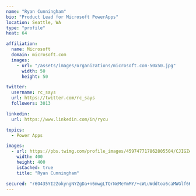 ```yaml
---
name: "Ryan Cunningham"
bio: "Product Lead for Microsoft PowerApps"
location: Seattle, WA
type: "profile"
heat: 64

affiliation:
  name: Microsoft
  domain: microsoft.com
  images:
    - url: "/assets/images/organizations/microsoft.com-50x50.jpg"
      width: 50
      height: 50

twitter:
  username: rc_says
  url: https://twitter.com/rc_says
  followers: 3013

linkedin:
  url: https://www.linkedin.com/in/rycu

topics:
  - Power Apps

images:
  - url: https://pbs.twimg.com/profile_images/459747717862805504/CJIGZejd_400x400.png
    width: 400
    height: 400
    isCached: true
    title: "Ryan Cunningham"

secured: "r6O435YI2ZokyngNYZgDa+n6mwgLTQrNeMeYmMY/+cWLuWddtoa6caMWGlf6KItj169vyzO1mCHDz31cZBfYGaNmjK4ajJVfqpg0ItmYLkd2S93/iW22N80yffNNVRi5GPfbdpNrckXTQLpM47aFk0supY0benLl/cow06Q2tL1z8LgzL57+INaJP2Hp/7NyQZmBhdpSGj5idqV0XHEhOodbKikZ+55nJdl+XwuCc89l1wxjcdgWULTtoZ0Vtq53eWin77u5f3M328B4p5EyPsHkByO9N1kaCT9C1vwrqFHL83fyTo/RPVRr2qCWewP626zeES9fYNo2KtJSHRkOeefMKw1juX6DY5zxDCo1sLptDW+wIw0F4oV8LQowz7cnLOY2LddGZvspufSIDpynNLHEDsce0koii4Q2DBInh8c=;x2+E6dVP7JNe2VYweHMT/g=="
---
```


